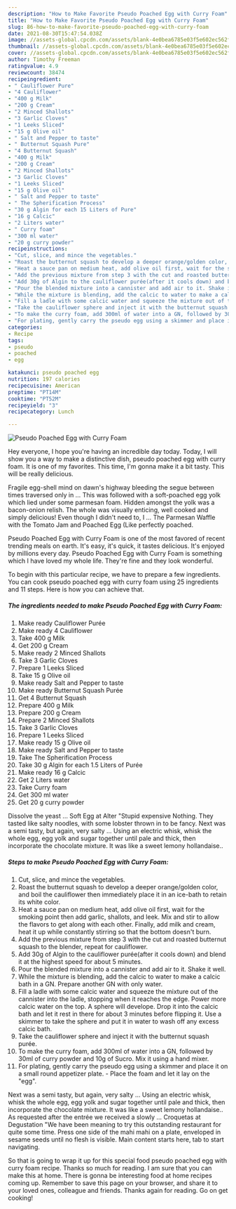 ```yaml
---
description: "How to Make Favorite Pseudo Poached Egg with Curry Foam"
title: "How to Make Favorite Pseudo Poached Egg with Curry Foam"
slug: 86-how-to-make-favorite-pseudo-poached-egg-with-curry-foam
date: 2021-08-30T15:47:54.038Z
image: //assets-global.cpcdn.com/assets/blank-4e0bea6785e03f5e602ec562f230caae08da540cada707380b4fe1bbebba43da.png
thumbnail: //assets-global.cpcdn.com/assets/blank-4e0bea6785e03f5e602ec562f230caae08da540cada707380b4fe1bbebba43da.png
cover: //assets-global.cpcdn.com/assets/blank-4e0bea6785e03f5e602ec562f230caae08da540cada707380b4fe1bbebba43da.png
author: Timothy Freeman
ratingvalue: 4.9
reviewcount: 38474
recipeingredient:
- " Cauliflower Pure"
- "4 Cauliflower"
- "400 g Milk"
- "200 g Cream"
- "2 Minced Shallots"
- "3 Garlic Cloves"
- "1 Leeks Sliced"
- "15 g Olive oil"
- " Salt and Pepper to taste"
- " Butternut Squash Pure"
- "4 Butternut Squash"
- "400 g Milk"
- "200 g Cream"
- "2 Minced Shallots"
- "3 Garlic Cloves"
- "1 Leeks Sliced"
- "15 g Olive oil"
- " Salt and Pepper to taste"
- " The Spherification Process"
- "30 g Algin for each 15 Liters of Pure"
- "16 g Calcic"
- "2 Liters water"
- " Curry foam"
- "300 ml water"
- "20 g curry powder"
recipeinstructions:
- "Cut, slice, and mince the vegetables."
- "Roast the butternut squash to develop a deeper orange/golden color, and boil the cauliflower then immediately place it in an ice-bath to retain its white color."
- "Heat a sauce pan on medium heat, add olive oil first, wait for the smoking point then add garlic, shallots, and leek. Mix and stir to allow the flavors to get along with each other. Finally, add milk and cream, heat it up while constantly stirring so that the bottom doesn&#39;t burn."
- "Add the previous mixture from step 3 with the cut and roasted butternut squash to the blender, repeat for cauliflower."
- "Add 30g of Algin to the cauliflower purée(after it cools down) and blend it at the highest speed for about 5 minutes."
- "Pour the blended mixture into a cannister and add air to it. Shake it well."
- "While the mixture is blending, add the calcic to water to make a calcic bath in a GN. Prepare another GN with only water."
- "Fill a ladle with some calcic water and squeeze the mixture out of the cannister into the ladle, stopping when it reaches the edge. Power more calcic water on the top. A sphere will develope. Drop it into the calcic bath and let it rest in there for about 3 minutes before flipping it. Use a skimmer to take the sphere and put it in water to wash off any excess calcic bath."
- "Take the cauliflower sphere and inject it with the butternut squash purée."
- "To make the curry foam, add 300ml of water into a GN, followed by 30ml of curry powder and 10g of Sucro. Mix it using a hand mixer."
- "For plating, gently carry the pseudo egg using a skimmer and place it on a small round appetizer plate. Place the foam and let it lay on the &#34;egg&#34;."
categories:
- Recipe
tags:
- pseudo
- poached
- egg

katakunci: pseudo poached egg 
nutrition: 197 calories
recipecuisine: American
preptime: "PT14M"
cooktime: "PT52M"
recipeyield: "3"
recipecategory: Lunch

---
```



![Pseudo Poached Egg with Curry Foam](//assets-global.cpcdn.com/assets/blank-4e0bea6785e03f5e602ec562f230caae08da540cada707380b4fe1bbebba43da.png)

Hey everyone, I hope you're having an incredible day today. Today, I will show you a way to make a distinctive dish, pseudo poached egg with curry foam. It is one of my favorites. This time, I'm gonna make it a bit tasty. This will be really delicious.

Fragile egg-shell mind on dawn&#39;s highway bleeding the segue between times traversed only in … This was followed with a soft-poached egg yolk which lied under some parmesan foam. Hidden amongst the yolk was a bacon-onion relish. The whole was visually enticing, well cooked and simply delicious! Even though I didn&#39;t need to, I … The Parmesan Waffle with the Tomato Jam and Poached Egg (Like perfectly poached.

Pseudo Poached Egg with Curry Foam is one of the most favored of recent trending meals on earth. It's easy, it's quick, it tastes delicious. It's enjoyed by millions every day. Pseudo Poached Egg with Curry Foam is something which I have loved my whole life. They're fine and they look wonderful.


To begin with this particular recipe, we have to prepare a few ingredients. You can cook pseudo poached egg with curry foam using 25 ingredients and 11 steps. Here is how you can achieve that.

<!--inarticleads1-->

##### The ingredients needed to make Pseudo Poached Egg with Curry Foam:

1. Make ready  Cauliflower Purée
1. Make ready 4 Cauliflower
1. Take 400 g Milk
1. Get 200 g Cream
1. Make ready 2 Minced Shallots
1. Take 3 Garlic Cloves
1. Prepare 1 Leeks Sliced
1. Take 15 g Olive oil
1. Make ready  Salt and Pepper to taste
1. Make ready  Butternut Squash Purée
1. Get 4 Butternut Squash
1. Prepare 400 g Milk
1. Prepare 200 g Cream
1. Prepare 2 Minced Shallots
1. Take 3 Garlic Cloves
1. Prepare 1 Leeks Sliced
1. Make ready 15 g Olive oil
1. Make ready  Salt and Pepper to taste
1. Take  The Spherification Process
1. Take 30 g Algin for each 1.5 Liters of Purée
1. Make ready 16 g Calcic
1. Get 2 Liters water
1. Take  Curry foam
1. Get 300 ml water
1. Get 20 g curry powder


Dissolve the yeast … Soft Egg at Alter &#34;Stupid expensive Nothing. They tasted like salty noodles, with some lobster thrown in to be fancy. Next was a semi tasty, but again, very salty … Using an electric whisk, whisk the whole egg, egg yolk and sugar together until pale and thick, then incorporate the chocolate mixture. It was like a sweet lemony hollandaise.. 

<!--inarticleads2-->

##### Steps to make Pseudo Poached Egg with Curry Foam:

1. Cut, slice, and mince the vegetables.
1. Roast the butternut squash to develop a deeper orange/golden color, and boil the cauliflower then immediately place it in an ice-bath to retain its white color.
1. Heat a sauce pan on medium heat, add olive oil first, wait for the smoking point then add garlic, shallots, and leek. Mix and stir to allow the flavors to get along with each other. Finally, add milk and cream, heat it up while constantly stirring so that the bottom doesn&#39;t burn.
1. Add the previous mixture from step 3 with the cut and roasted butternut squash to the blender, repeat for cauliflower.
1. Add 30g of Algin to the cauliflower purée(after it cools down) and blend it at the highest speed for about 5 minutes.
1. Pour the blended mixture into a cannister and add air to it. Shake it well.
1. While the mixture is blending, add the calcic to water to make a calcic bath in a GN. Prepare another GN with only water.
1. Fill a ladle with some calcic water and squeeze the mixture out of the cannister into the ladle, stopping when it reaches the edge. Power more calcic water on the top. A sphere will develope. Drop it into the calcic bath and let it rest in there for about 3 minutes before flipping it. Use a skimmer to take the sphere and put it in water to wash off any excess calcic bath.
1. Take the cauliflower sphere and inject it with the butternut squash purée.
1. To make the curry foam, add 300ml of water into a GN, followed by 30ml of curry powder and 10g of Sucro. Mix it using a hand mixer.
1. For plating, gently carry the pseudo egg using a skimmer and place it on a small round appetizer plate. - Place the foam and let it lay on the &#34;egg&#34;.


Next was a semi tasty, but again, very salty … Using an electric whisk, whisk the whole egg, egg yolk and sugar together until pale and thick, then incorporate the chocolate mixture. It was like a sweet lemony hollandaise.. As requested after the entrée we received a slowly … Croquetas at Degustation &#34;We have been meaning to try this outstanding restaurant for quite some time. Press one side of the mahi mahi on a plate, enveloped in sesame seeds until no flesh is visible. Main content starts here, tab to start navigating. 

So that is going to wrap it up for this special food pseudo poached egg with curry foam recipe. Thanks so much for reading. I am sure that you can make this at home. There is gonna be interesting food at home recipes coming up. Remember to save this page on your browser, and share it to your loved ones, colleague and friends. Thanks again for reading. Go on get cooking!

